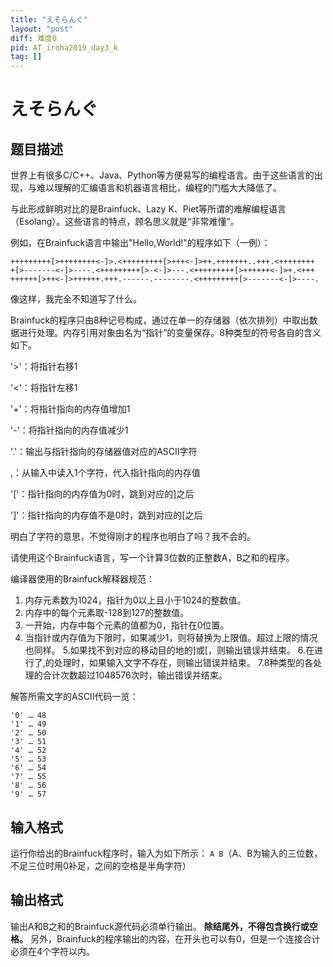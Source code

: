 ```yaml
---
title: "えそらんぐ"
layout: "post"
diff: 难度0
pid: AT_iroha2019_day3_k
tag: []
---
```


# えそらんぐ

## 题目描述

世界上有很多C/C++、Java、Python等方便易写的编程语言。由于这些语言的出现，与难以理解的汇编语言和机器语言相比，编程的门槛大大降低了。

与此形成鲜明对比的是Brainfuck、Lazy K、Piet等所谓的难解编程语言（Esolang）。这些语言的特点，顾名思义就是“非常难懂”。

例如，在Brainfuck语言中输出"Hello,World!"的程序如下（一例）：
```
+++++++++[>++++++++<-]>.<+++++++++[>+++<-]>++.+++++++..+++.<++++++++
+[>-------<-]>----.<+++++++++[>-<-]>---.<+++++++++[>++++++<-]>+.<+++
++++++[>++<-]>++++++.+++.------.--------.<+++++++++[>-------<-]>----.
``` 
像这样，我完全不知道写了什么。

Brainfuck的程序只由8种记号构成，通过在单一的存储器（依次排列）中取出数据进行处理。内存引用对象由名为“指针”的变量保存。8种类型的符号各自的含义如下。

'>'：将指针右移1

'<'：将指针左移1

'+'：将指针指向的内存值增加1

'-'：将指针指向的内存值减少1

'.'：输出与指针指向的存储器值对应的ASCII字符

,：从输入中读入1个字符，代入指针指向的内存值

'['：指针指向的内存值为0时，跳到对应的]之后

']'：指针指向的内存值不是0时，跳到对应的[之后

明白了字符的意思，不觉得刚才的程序也明白了吗？我不会的。

请使用这个Brainfuck语言，写一个计算3位数的正整数A，B之和的程序。

编译器使用的Brainfuck解释器规范：
1. 内存元素数为1024，指针为0以上且小于1024的整数值。
2. 内存中的每个元素取-128到127的整数值。
3. 一开始，内存中每个元素的值都为0，指针在0位置。
4. 当指针或内存值为下限时，如果减少1，则将替换为上限值。超过上限的情况也同样。
5.如果找不到对应的移动目的地的]或[，则输出错误并结束。
6.在进行了,的处理时，如果输入文字不存在，则输出错误并结束。
7.8种类型的各处理的合计次数超过1048576次时，输出错误并结束。

解答所需文字的ASCII代码一览：
``` 
'0' … 48
'1' … 49
'2' … 50
'3' … 51
'4' … 52
'5' … 53
'6' … 54
'7' … 55
'8' … 56
'9' … 57
```

## 输入格式

运行你给出的Brainfuck程序时，输入为如下所示：
`A B`（A、B为输入的三位数，不足三位时用0补足，之间的空格是半角字符）

## 输出格式

输出A和B之和的Brainfuck源代码必须单行输出。 **除结尾外，不得包含换行或空格。** 另外，Brainfuck的程序输出的内容，在开头也可以有0，但是一个连接合计必须在4个字符以内。


